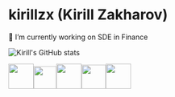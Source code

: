 # kirillzx (Kirill Zakharov)

🔭 I’m currently working on SDE in Finance

![Kirill's GitHub stats](https://github-readme-stats.vercel.app/api?username=kirillzx&show_icons=true&theme=aura_dark&include_all_commits=true) 

<img width=50px src='https://cdn.jsdelivr.net/gh/devicons/devicon/icons/python/python-original-wordmark.svg'><img width=45px src='https://upload.wikimedia.org/wikipedia/commons/2/20/Mathematica_Logo.svg'><img width=50px src='https://cdn.jsdelivr.net/gh/devicons/devicon/icons/latex/latex-original.svg'><img width=48px src='https://cdn.jsdelivr.net/gh/devicons/devicon/icons/github/github-original-wordmark.svg'><img width=50px src='https://cdn.jsdelivr.net/gh/devicons/devicon/icons/mysql/mysql-original-wordmark.svg'>

